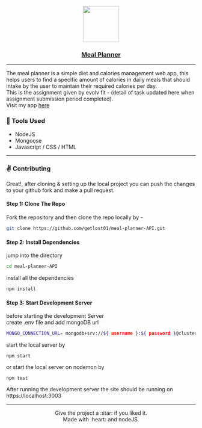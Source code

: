 <p align="center">
  <a href="https://mealplanner-aagam-version.herokuapp.com">
    <img src="https://firebasestorage.googleapis.com/v0/b/uiet-connect.appspot.com/o/mealPlanner.png?alt=media&token=417ea4a0-fd38-4971-b211-d3b5ae618bb2" height="96">
    <h3 align="center">Meal Planner</h3>
  </a>
</p>


----
The meal planner is a simple diet and calories management web app, this helps users to find a specific amount of calories in daily meals that should intake by the user to maintain their required calories per day.
</br>
This is the assignment given by evolv fit - (detail of task updated here when assignment submission period completed). </br> 
Visit my app  <a href="https://mealplanner-aagam-version.herokuapp.com/">here</a>

### :wrench: Tools Used
- NodeJS
- Mongoose
- Javascript / CSS / HTML

-----

### :v: Contributing
Great!, after cloning & setting up the local project you can push the changes to your github fork and make a pull request.

#### Step 1: Clone The Repo

Fork the repository and then clone the repo locally by -
```bash
git clone https://github.com/getlost01/meal-planner-API.git
```
#### Step 2: Install Dependencies
jump into the directory
```bash
cd meal-planner-API
```
install all the dependencies
```bash
npm install
```
#### Step 3: Start Development Server
before starting the development Server</br>
create .env file and add mongoDB url
```bash
MONGO_CONNECTION_URL= mongodb+srv://${ username }:${ password }@cluster0.auyyt.mongodb.net/MealPlanner?retryWrites=true&w=majority
```
start the local server by
```
npm start
```
or start the local server on nodemon by
```
npm test
```

After running the development server the site should be running on https://localhost:3003

-----

<p align="center">
Give the project a :star: if you liked it.<br>
Made with :heart: and nodeJS.
</p>